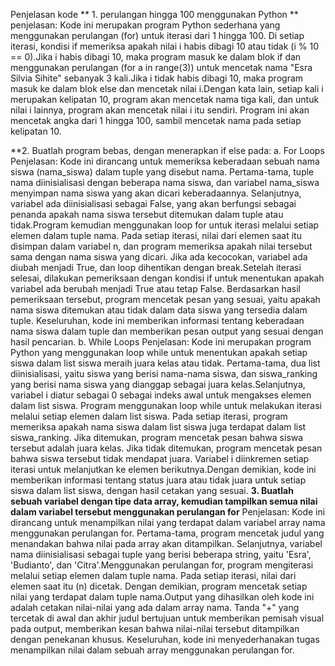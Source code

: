  Penjelasan kode
** 1. perulangan hingga 100 menggunakan Python **
penjelasan:
 Kode ini merupakan program Python sederhana yang menggunakan perulangan (for) untuk iterasi dari 1 hingga 100. Di setiap iterasi, kondisi if memeriksa apakah nilai i habis dibagi 10 atau tidak (i % 10 == 0).Jika i habis dibagi 10, maka program masuk ke dalam blok if dan menggunakan perulangan (for a in range(3)) untuk mencetak nama "Esra Silvia Sihite" sebanyak 3 kali.Jika i tidak habis dibagi 10, maka program masuk ke dalam blok else dan mencetak nilai i.Dengan kata lain, setiap kali i merupakan kelipatan 10, program akan mencetak nama tiga kali, dan untuk nilai i lainnya, program akan mencetak nilai i itu sendiri. Program ini akan mencetak angka dari 1 hingga 100, sambil mencetak nama pada setiap kelipatan 10.

 **2. Buatlah program bebas, dengan menerapkan if else pada:
a. For Loops
Penjelasan:
Kode ini dirancang untuk memeriksa keberadaan sebuah nama siswa (nama_siswa) dalam tuple yang disebut nama. Pertama-tama, tuple nama diinisialisasi dengan beberapa nama siswa, dan variabel nama_siswa menyimpan nama siswa yang akan dicari keberadaannya. Selanjutnya, variabel ada diinisialisasi sebagai False, yang akan berfungsi sebagai penanda apakah nama siswa tersebut ditemukan dalam tuple atau tidak.Program kemudian menggunakan loop for untuk iterasi melalui setiap elemen dalam tuple nama. Pada setiap iterasi, nilai dari elemen saat itu disimpan dalam variabel n, dan program memeriksa apakah nilai tersebut sama dengan nama siswa yang dicari. Jika ada kecocokan, variabel ada diubah menjadi True, dan loop dihentikan dengan break.Setelah iterasi selesai, dilakukan pemeriksaan dengan kondisi if untuk menentukan apakah variabel ada berubah menjadi True atau tetap False. Berdasarkan hasil pemeriksaan tersebut, program mencetak pesan yang sesuai, yaitu apakah nama siswa ditemukan atau tidak dalam data siswa yang tersedia dalam tuple. Keseluruhan, kode ini memberikan informasi tentang keberadaan nama siswa dalam tuple dan memberikan pesan output yang sesuai dengan hasil pencarian.
b. While Loops
Penjelasan:
Kode ini merupakan program Python yang menggunakan loop while untuk menentukan apakah setiap siswa dalam list siswa meraih juara kelas atau tidak. Pertama-tama, dua list diinisialisasi, yaitu siswa yang berisi nama-nama siswa, dan siswa_ranking yang berisi nama siswa yang dianggap sebagai juara kelas.Selanjutnya, variabel i diatur sebagai 0 sebagai indeks awal untuk mengakses elemen dalam list siswa. Program menggunakan loop while untuk melakukan iterasi melalui setiap elemen dalam list siswa. Pada setiap iterasi, program memeriksa apakah nama siswa dalam list siswa juga terdapat dalam list siswa_ranking. Jika ditemukan, program mencetak pesan bahwa siswa tersebut adalah juara kelas. Jika tidak ditemukan, program mencetak pesan bahwa siswa tersebut tidak mendapat juara. Variabel i diinkremen setiap iterasi untuk melanjutkan ke elemen berikutnya.Dengan demikian, kode ini memberikan informasi tentang status juara atau tidak juara untuk setiap siswa dalam list siswa, dengan hasil cetakan yang sesuai.
**3. Buatlah sebuah variabel dengan tipe data array, kemudian tampilkan semua nilai dalam variabel tersebut menggunakan perulangan for**
Penjelasan:
Kode ini dirancang untuk menampilkan nilai yang terdapat dalam variabel array nama menggunakan perulangan for. Pertama-tama, program mencetak judul yang menandakan bahwa nilai pada array akan ditampilkan. Selanjutnya, variabel nama diinisialisasi sebagai tuple yang berisi beberapa string, yaitu 'Esra', 'Budianto', dan 'Citra'.Menggunakan perulangan for, program mengiterasi melalui setiap elemen dalam tuple nama. Pada setiap iterasi, nilai dari elemen saat itu (n) dicetak. Dengan demikian, program mencetak setiap nilai yang terdapat dalam tuple nama.Output yang dihasilkan oleh kode ini adalah cetakan nilai-nilai yang ada dalam array nama. Tanda "+" yang tercetak di awal dan akhir judul bertujuan untuk memberikan pemisah visual pada output, memberikan kesan bahwa nilai-nilai tersebut ditampilkan dengan penekanan khusus. Keseluruhan, kode ini menyederhanakan tugas menampilkan nilai dalam sebuah array menggunakan perulangan for.






